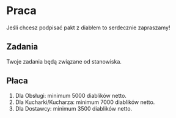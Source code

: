 # Praca

Jeśli chcesz podpisać pakt z diabłem to serdecznie zapraszamy!

## Zadania

Twoje zadania będą związane od stanowiska.

## Płaca

1. Dla Obsługi: minimum 5000 diablików netto.
2. Dla Kucharki/Kucharza: minimum 7000 diablików netto.
3. Dla Dostawcy: minimum 3500 diablików netto.
